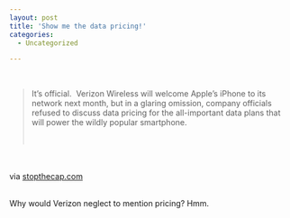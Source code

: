 ```yaml
---
layout: post
title: 'Show me the data pricing!'
categories:
  - Uncategorized

---
```


<div class="posterous_bookmarklet_entry"><br /><blockquote class="posterous_long_quote"><p>It’s official.  Verizon Wireless will welcome Apple’s iPhone to its network next month, but in a glaring omission, company officials refused to discuss data pricing for the all-important data plans that will power the wildly popular smartphone.</p><br /></blockquote><br /><br /><div class="posterous_quote_citation">via <a href="http://stopthecap.com/2011/01/11/verizon-wireless-welcomes-iphone-to-its-network-next-month-stays-silent-on-data-pricing/?utm_source=twitter&amp;utm_medium=social&amp;utm_campaign=Verizon+Wireless+Welcomes+iPhone+to+Its+Network+Next+Month%3B+Stays+Silent+on+Data+Pricing">stopthecap.com</a></div><br /><p>Why would Verizon neglect to mention pricing? Hmm.</p></div><div class="blogger-post-footer"><img width="1" height="1" src="https://blogger.googleusercontent.com/tracker/8920950033468593796-1585994409359066183?l=openmobile.blogspot.com" alt="" /></div>
